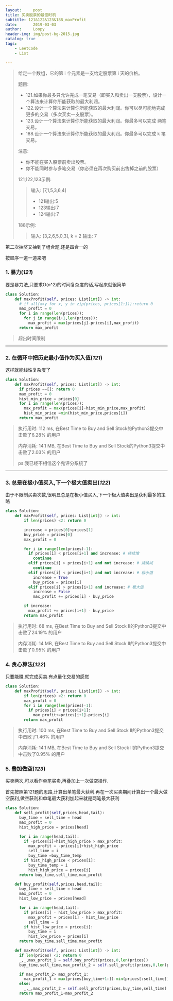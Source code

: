 ```yaml
---
layout:     post
title: 买卖股票的最佳时机
subtitle: 121&122&123&188_maxProfit
date:       2019-03-03
author:     Loopy
header-img: img/post-bg-2015.jpg
catalog: true
tags:
    - LeetCode
    - List

---
```


>给定一个数组，它的第 i 个元素是一支给定股票第 i 天的价格。
>
>题目:
> - 121.如果你最多只允许完成一笔交易（即买入和卖出一支股票），设计一个算法来计算你所能获取的最大利润。
> - 122.设计一个算法来计算你所能获取的最大利润。你可以尽可能地完成更多的交易（多次买卖一支股票）。
> - 123.设计一个算法来计算你所能获取的最大利润。你最多可以完成 两笔 交易。
> - 188.设计一个算法来计算你所能获取的最大利润。你最多可以完成 k 笔交易。
>
>注意:
> - 你不能在买入股票前卖出股票。
> - 你不能同时参与多笔交易（你必须在再次购买前出售掉之前的股票）
>
>121,122,123示例:
>
>>输入: [7,1,5,3,6,4]
>>
>> - 121输出:5
>> - 123输出:7
>> - 124输出:7
>
>188示例:
>
>>输入: [3,2,6,5,0,3], k = 2
>>输出: 7


第二次抽奖又抽到了组合题,还是四合一的

按顺序一道一道来吧

### 1. 暴力(*121*)

要是暴力法,只要求O(n^2)的时间复杂度的话,写起来就很简单

```python
class Solution:
    def maxProfit(self, prices: List[int]) -> int:
      # if all(x>y for x, y in zip(prices, prices[1:])):return 0
      max_profit = 0
      for i in range(len(prices)):
        for j in range(i+1,len(prices)):
          max_profit = max(prices[j]-prices[i],max_profit)
      return max_profit
```
>超出时间限制

---
### 2. 在循环中把历史最小值作为买入值(*121*)

这样就能线性复杂度了

```python
class Solution:
    def maxProfit(self, prices: List[int]) -> int:
      if prices ==[]: return 0
      max_profit = 0
      hist_min_price = prices[0]
      for i in range(len(prices)):
        max_profit = max(prices[i]-hist_min_price,max_profit)
        hist_min_price =min(hist_min_price,prices[i])
      return max_profit
```
>执行用时: 112 ms, 在Best Time to Buy and Sell Stock的Python3提交中击败了6.28% 的用户
>
>内存消耗: 14.1 MB, 在Best Time to Buy and Sell Stock的Python3提交中击败了2.03% 的用户
>
>ps:我已经不相信这个鬼评分系统了

---
### 3. 总是在极小值买入,下一个极大值卖出(*122*)

由于不限制买卖次数,很明显总是在极小值买入,下一个极大值卖出是获利最多的策略

```python
class Solution:
    def maxProfit(self, prices: List[int]) -> int:
        if len(prices) <2: return 0

        increase = prices[0]<prices[1]
        buy_price = prices[0]
        max_profit = 0

        for i in range(len(prices)-1):
          if prices[i] < prices[i+1] and increase: # 持续增
            continue
          elif prices[i] > prices[i+1] and not increase: # 持续减
            continue
          elif prices[i] < prices[i+1] and not increase: # 极小值
            increase = True
            buy_price = prices[i]
          elif prices[i] > prices[i+1] and increase: # 极大值
            increase = False
            max_profit += prices[i] - buy_price

        if increase:
          max_profit += prices[i+1] - buy_price
        return max_profit
```

>执行用时: 68 ms, 在Best Time to Buy and Sell Stock II的Python3提交中击败了24.19% 的用户
>
>内存消耗: 14 MB, 在Best Time to Buy and Sell Stock II的Python3提交中击败了0.95% 的用户

### 4. 贪心算法(*122*)

只要能赚,就完成买卖.有点量化交易的感觉

```python
class Solution:
    def maxProfit(self, prices: List[int]) -> int:
        if len(prices) <2: return 0
        max_profit = 0
        for i in range(len(prices)-1):
          if prices[i] < prices[i+1]:
            max_profit+=prices[i+1]-prices[i]
        return max_profit
```

>执行用时: 100 ms, 在Best Time to Buy and Sell Stock II的Python3提交中击败了1.46% 的用户
>
>内存消耗: 14.1 MB, 在Best Time to Buy and Sell Stock II的Python3提交中击败了0.95% 的用户

### 5. 叠加做空(*123*)

买卖两次,可以看作单笔买卖,再叠加上一次做空操作.

首先按照第121题的思路,计算出单笔最大获利.再在一次买卖期间计算出一个最大做空获利,做空获利和单笔最大获利加起来就是两笔最大获利

``` python
class Solution:
    def sell_profit(self,prices,head,tail):
      buy_time = sell_time = head
      max_profit = 0
      hist_high_price = prices[head]

      for i in range(head,tail):
        if -prices[i]+hist_high_price > max_profit:
          max_profit = -prices[i]+hist_high_price
          sell_time = i
          buy_time =buy_time_temp
        if hist_high_price < prices[i]:
          buy_time_temp = i
          hist_high_price = prices[i]
      return buy_time,sell_time,max_profit

    def buy_profit(self,prices,head,tail):
      buy_time = sell_time = head
      max_profit = 0
      hist_low_price = prices[head]

      for i in range(head,tail):
        if prices[i] - hist_low_price > max_profit:
          max_profit = prices[i] - hist_low_price
          sell_time = i
        if hist_low_price > prices[i]:
          buy_time = i
          hist_low_price = prices[i]
      return buy_time,sell_time,max_profit  

    def maxProfit(self, prices: List[int]) -> int:
      if len(prices) <2: return 0
      _,_,max_profit_1 = self.buy_profit(prices,0,len(prices))
      buy_time,sell_time,max_profit_2 = self.sell_profit(prices,0,len(prices))

      if max_profit_2> max_profit_1:
        max_profit_1 = max(prices[buy_time+1:])-min(prices[:sell_time])
      else:
        _,_,max_profit_2 = self.sell_profit(prices,buy_time,sell_time)   
      return max_profit_1+max_profit_2

